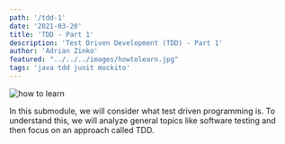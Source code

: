 ```yaml
---
path: '/tdd-1'
date: '2021-03-20'
title: 'TDD - Part 1'
description: 'Test Driven Development (TDD) - Part 1'
author: 'Adrian Zinko'
featured: "../../../images/howtolearn.jpg"
tags: 'java tdd junit mockito'
---
```


![how to learn](../../images/howtolearn.jpg)

In this submodule, we will consider what test driven programming is. To understand this, we will analyze general topics like software testing and then focus on an approach called TDD.
